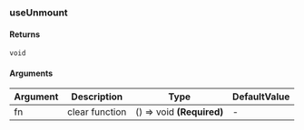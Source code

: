 ### useUnmount

#### Returns
`void`

#### Arguments
|Argument|Description|Type|DefaultValue|
|---|---|---|---|
|fn|clear function|() => void  **(Required)**|-|